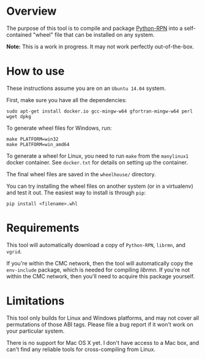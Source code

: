 Overview
========
The purpose of this tool is to compile and package [Python-RPN](https://github.com/meteokid/python-rpn) into a self-contained "wheel" file that can be installed on any system.

**Note:** This is a work in progress.  It may not work perfectly out-of-the-box.

How to use
==========
These instructions assume you are on an `Ubuntu 14.04` system.

First, make sure you have all the dependencies:
```
sudo apt-get install docker.io gcc-mingw-w64 gfortran-mingw-w64 perl wget dpkg
```

To generate wheel files for Windows, run:
```
make PLATFORM=win32
make PLATFORM=win_amd64
```

To generate a wheel for Linux, you need to run `make` from the `manylinux1` docker container.  See `docker.txt` for details on setting up the container.

The final wheel files are saved in the `wheelhouse/` directory.

You can try installing the wheel files on another system (or in a virtualenv) and test it out.
The easiest way to install is through `pip`:
```
pip install <filename>.whl
```

Requirements
============
This tool will automatically download a copy of `Python-RPN`, `librmn`, and `vgrid`.

If you're within the CMC network, then the tool will automatically copy the `env-include` package, which is needed for compiling *librmn*.  If you're not within the CMC network, then you'll need to acquire this package yourself.

Limitations
===========
This tool only builds for Linux and Windows platforms, and may not cover all
permutations of those ABI tags.
Please file a bug report if it won't work on your particular system.

There is no support for Mac OS X yet.  I don't have access to a Mac box, and
can't find any reliable tools for cross-compiling from Linux.

